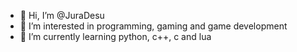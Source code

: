 - 👋 Hi, I’m @JuraDesu
- 👀 I’m interested in programming, gaming and game development
- 🌱 I’m currently learning python, c++, c and lua
<!---
JuraDesu/JuraDesu is a ✨ special ✨ repository because its `README.md` (this file) appears on your GitHub profile.
You can click the Preview link to take a look at your changes.
--->
